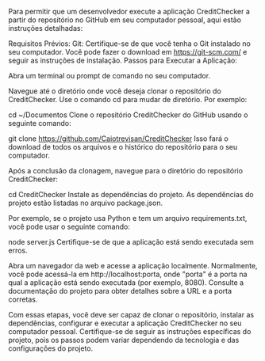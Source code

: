Para permitir que um desenvolvedor execute a aplicação CreditChecker a partir do repositório no GitHub em seu computador pessoal, aqui estão instruções detalhadas:

Requisitos Prévios:
Git: Certifique-se de que você tenha o Git instalado no seu computador. Você pode fazer o download em https://git-scm.com/ e seguir as instruções de instalação.
Passos para Executar a Aplicação:

Abra um terminal ou prompt de comando no seu computador.

Navegue até o diretório onde você deseja clonar o repositório do CreditChecker. Use o comando cd para mudar de diretório. Por exemplo:

cd ~/Documentos
Clone o repositório CreditChecker do GitHub usando o seguinte comando:

git clone https://github.com/Caiotrevisan/CreditChecker
Isso fará o download de todos os arquivos e o histórico do repositório para o seu computador.

Após a conclusão da clonagem, navegue para o diretório do repositório CreditChecker:

cd CreditChecker
Instale as dependências do projeto. As dependências do projeto estão listadas no arquivo package.json.

Por exemplo, se o projeto usa Python e tem um arquivo requirements.txt, você pode usar o seguinte comando:

node server.js
Certifique-se de que a aplicação está sendo executada sem erros.

Abra um navegador da web e acesse a aplicação localmente. Normalmente, você pode acessá-la em http://localhost:porta, onde "porta" é a porta na qual a aplicação está sendo executada (por exemplo, 8080). Consulte a documentação do projeto para obter detalhes sobre a URL e a porta corretas.

Com essas etapas, você deve ser capaz de clonar o repositório, instalar as dependências, configurar e executar a aplicação CreditChecker no seu computador pessoal. Certifique-se de seguir as instruções específicas do projeto, pois os passos podem variar dependendo da tecnologia e das configurações do projeto.
